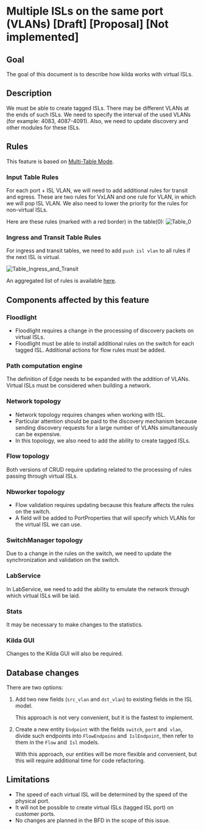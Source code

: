 # Multiple ISLs on the same port (VLANs) [Draft] [Proposal] [Not implemented]

## Goal 

The goal of this document is to describe how kilda works with virtual ISLs. 

## Description

We must be able to create tagged ISLs. There may be different VLANs at the ends of such ISLs. 
We need to specify the interval of the used VLANs (for example: 4083, 4087-4091). Also, we need to 
update discovery and other modules for these ISLs.

## Rules

This feature is based on [Multi-Table Mode](../multi-table-pipelines/README.md).

### Input Table Rules

For each port + ISL VLAN, we will need to add additional rules for transit and egress. 
These are two rules for VxLAN and one rule for VLAN, in which we will pop ISL VLAN.
We also need to lower the priority for the rules for non-virtual ISLs.

Here are these rules (marked with a red border) in the table(0):
![Table_0](multi_isl_table_0.png "Table 0")

### Ingress and Transit Table Rules

For ingress and transit tables, we need to add `push isl vlan` to all rules if the next ISL is virtual.

 ![Table_Ingress_and_Transit](multi_isl_table_ingress_and_transit.png "Table Ingress and Transit")

An aggregated list of rules is available [here](multi_isl_tables.pdf).

## Components affected by this feature

### Floodlight

* Floodlight requires a change in the processing of discovery packets on virtual ISLs.
* Floodlight must be able to install additional rules on the switch for each tagged ISL. Additional actions for flow rules must be added.

### Path computation engine

The definition of Edge needs to be expanded with the addition of VLANs. Virtual ISLs must be considered when building a network.

### Network topology

* Network topology requires changes when working with ISL.
* Particular attention should be paid to the discovery mechanism 
  because sending discovery requests for a large number of VLANs simultaneously can be expensive.
* In this topology, we also need to add the ability to create tagged ISLs.

### Flow topology

Both versions of CRUD require updating related to the processing of rules passing through virtual ISLs.

### Nbworker topology

* Flow validation requires updating because this feature affects the rules on the switch.
* A field will be added to PortProperties that will specify which VLANs for the virtual ISL we can use.

### SwitchManager topology

Due to a change in the rules on the switch, we need to update the synchronization and validation on the switch.

### LabService

In LabService, we need to add the ability to emulate the network through which virtual ISLs will be laid.

### Stats

It may be necessary to make changes to the statistics.

### Kilda GUI

Changes to the Kilda GUI will also be required.

## Database changes

There are two options:
1. Add two new fields (`src_vlan` and `dst_vlan`) to existing fields in the ISL model.
   
   This approach is not very convenient, but it is the fastest to implement. 

2. Create a new entity `Endpoint` with the fields `switch`, `port` and` vlan`, 
   divide such endpoints into `FlowEndpoins` and` IslEndpoint`, 
   then refer to them in the `Flow` and` Isl` models.
   
   With this approach, our entities will be more flexible and convenient, 
   but this will require additional time for code refactoring.

## Limitations

* The speed of each virtual ISL will be determined by the speed of the physical port.
* It will not be possible to create virtual ISLs (tagged ISL port) on customer ports.
* No changes are planned in the BFD in the scope of this issue.
